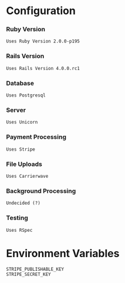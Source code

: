 # Configuration

### Ruby Version
	Uses Ruby Version 2.0.0-p195

### Rails Version
	Uses Rails Version 4.0.0.rc1

### Database
	Uses Postgresql

### Server
	Uses Unicorn

### Payment Processing
	Uses Stripe

### File Uploads
	Uses Carrierwave

### Background Processing
	Undecided (?)

### Testing
	Uses RSpec

# Environment Variables
	STRIPE_PUBLISHABLE_KEY
	STRIPE_SECRET_KEY
